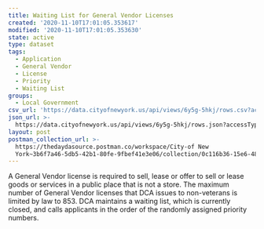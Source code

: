```yaml
---
title: Waiting List for General Vendor Licenses
created: '2020-11-10T17:01:05.353617'
modified: '2020-11-10T17:01:05.353630'
state: active
type: dataset
tags:
  - Application
  - General Vendor
  - License
  - Priority
  - Waiting List
groups:
  - Local Government
csv_url: 'https://data.cityofnewyork.us/api/views/6y5g-5hkj/rows.csv?accessType=DOWNLOAD'
json_url: >-
  https://data.cityofnewyork.us/api/views/6y5g-5hkj/rows.json?accessType=DOWNLOAD
layout: post
postman_collection_url: >-
  https://thedaydasource.postman.co/workspace/City-of New
  York~3b6f7a46-5db5-42b1-80fe-9fbef41e3e06/collection/0c116b36-15e6-488d-a56f-c3c22ee7ed11
---
```

A General Vendor license is required to sell, lease or offer to sell or lease goods or services in a public place that is not a store. The maximum number of General Vendor licenses that DCA issues to non-veterans is limited by law to 853. DCA maintains a waiting list, which is currently closed, and calls applicants in the order of the randomly assigned priority numbers.
